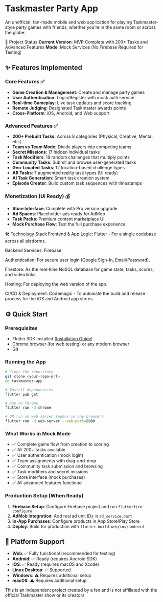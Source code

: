 # Taskmaster Party App
An unofficial, fan-made mobile and web application for playing Taskmaster-style party games with friends, whether you're in the same room or across the globe.

🚀 Project Status
**Current Version**: MVP Complete with 200+ Tasks and Advanced Features
**Mode**: Mock Services (No Firebase Required for Testing)

## ✨ Features Implemented

### Core Features ✅
- **Game Creation & Management**: Create and manage party games
- **User Authentication**: Login/Register with mock auth service  
- **Real-time Gameplay**: Live task updates and score tracking
- **Remote Judging**: Designated Taskmaster awards points
- **Cross-Platform**: iOS, Android, and Web support

### Advanced Features ✅  
- **200+ Prebuilt Tasks**: Across 8 categories (Physical, Creative, Mental, etc.)
- **Team vs Team Mode**: Divide players into competing teams
- **Secret Missions**: 17 hidden individual tasks
- **Task Modifiers**: 18 random challenges that multiply points
- **Community Tasks**: Submit and browse user-generated tasks
- **Geo-Located Tasks**: 12 location-based challenge types
- **AR Tasks**: 7 augmented reality task types (UI ready)
- **AI Task Generation**: Smart task creation system
- **Episode Creator**: Build custom task sequences with timestamps

### Monetization (UI Ready) 💰
- **Store Interface**: Complete with Pro version upgrade
- **Ad Spaces**: Placeholder ads ready for AdMob
- **Task Packs**: Premium content marketplace UI
- **Mock Purchase Flow**: Test the full purchase experience

🛠️ Technology Stack
Frontend & App Logic: Flutter - For a single codebase across all platforms.

Backend Services: Firebase

Authentication: For secure user login (Google Sign-In, Email/Password).

Firestore: As the real-time NoSQL database for game state, tasks, scores, and video links.

Hosting: For deploying the web version of the app.

CI/CD & Deployment: Codemagic - To automate the build and release process for the iOS and Android app stores.

## ⚙️ Quick Start

### Prerequisites
- Flutter SDK installed ([Installation Guide](https://flutter.dev/docs/get-started/install))
- Chrome browser (for web testing) or any modern browser
- Git

### Running the App

```bash
# Clone the repository
git clone <your-repo-url>
cd taskmaster-app

# Install dependencies
flutter pub get

# Run on Chrome
flutter run -d chrome

# OR run on web server (opens in any browser)
flutter run -d web-server --web-port=8080
```

### What Works in Mock Mode
- ✅ Complete game flow from creation to scoring
- ✅ All 200+ tasks available
- ✅ User authentication (mock login)
- ✅ Team assignments with drag-and-drop
- ✅ Community task submission and browsing
- ✅ Task modifiers and secret missions
- ✅ Store interface (mock purchases)
- ✅ All advanced features functional

### Production Setup (When Ready)
1. **Firebase Setup**: Configure Firebase project and run `flutterfire configure`
2. **AdMob Integration**: Add real ad unit IDs in `ad_service.dart`
3. **In-App Purchases**: Configure products in App Store/Play Store
4. **Deploy**: Build for production with `flutter build web/ios/android`

## 📱 Platform Support
- **Web**: ✅ Fully functional (recommended for testing)
- **Android**: ✅ Ready (requires Android SDK)
- **iOS**: ✅ Ready (requires macOS and Xcode)
- **Linux Desktop**: ✅ Supported
- **Windows**: ⚠️ Requires additional setup
- **macOS**: ⚠️ Requires additional setup

This is an independent project created by a fan and is not affiliated with the official Taskmaster show or its creators.
